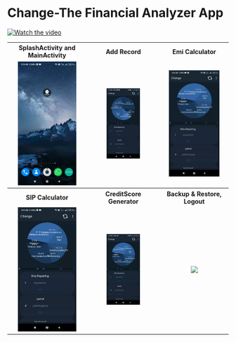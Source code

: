 # Change-The Financial Analyzer App
[![Watch the video]()](https://gfycat.com/uniqueenchantingaldabratortoise)
<table style="width:100%">
  <tr>
    <th>SplashActivity and MainActivity</th>
    <th>Add Record</th>
    <th>Emi Calculator</th>
  </tr>
  <tr>
    <td align="center"><img src="gifs/gif1.gif" width="80%"/></td>
    <td align="center"><img src="gifs/gif2.gif" width="50%"/></td> 
    <td align="center"><img src="gifs/gif3.gif" width="80%"/></td>
  </tr>
   <tr>
    <th>SIP Calculator</th>
    <th>CreditScore Generator</th>
    <th>Backup & Restore, Logout</th>
  </tr>
  <tr>
    <td align="center"><img src="gifs/gif4.gif" width="80%"/></td>
    <td align="center"><img src="gifs/gif5.gif" width="50%"/></td> 
    <td align="center"><img src="gifs/gif6.gif" width="80%"/></td>
  </tr>
</table>


